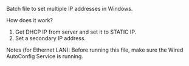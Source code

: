 Batch file to set multiple IP addresses in Windows.

How does it work?
1. Get DHCP IP from server and set it to STATIC IP.
2. Set a secondary IP address.

Notes (for Ethernet LAN):
Before running this file, make sure the Wired AutoConfig Service is running.
